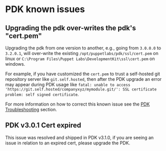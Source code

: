 # PDK known issues

## Upgrading the pdk over-writes the pdk's "cert.pem"

Upgrading the pdk from one version to another, e.g., going from `3.0.0.0` to `3.2.0.1`, will over-write the existing `/opt/puppetlabs/pdk/ssl/cert.pem` on linux or `C:\Program Files\Puppet Labs\DevelopmentKit\ssl\cert.pem` on windows.

For example, if you have customized the `cert.pem` to trust a self-hosted git repository server like `git.self.hosted`, then after the PDK upgrade an error may appear during PDK usage like `fatal: unable to access 'https://git.self.hosted/companyxyz/mymodule.git/': SSL certificate problem: self signed certificate`.

For more information on how to correct this known issue see the [PDK Troubleshooting](pdk_troubleshooting.md#pdk-failing-to-pull-from-custom-git-server) section.

## PDK v3.0.1 Cert expired

This issue was resolved and shipped in PDK v3.1.0, if you are seeing an issue in relation to an expired cert, please upgrade the PDK.  
